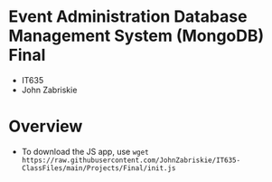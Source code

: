# Event Administration Database Management System (MongoDB) Final

* IT635 
* John Zabriskie

# Overview 
  
* To download the JS app, use `wget https://raw.githubusercontent.com/JohnZabriskie/IT635-ClassFiles/main/Projects/Final/init.js`

  
